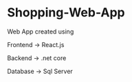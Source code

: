 # Shopping-Web-App
Web App created using 

Frontend -> React.js

Backend -> .net core 

Database -> Sql Server
